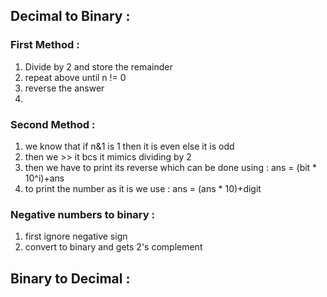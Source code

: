 ## Decimal to Binary :
### First Method :
1. Divide by 2 and store the remainder
2. repeat above until n != 0
3. reverse the answer
4.
### Second Method :
1. we know that if n&1 is 1 then it is even else it is odd
2. then we >> it bcs it mimics dividing by 2
3. then we have to print its reverse
     which can be done using : ans = (bit \* 10^i)+ans
4. to print the number as it is
	we use : ans = (ans \* 10)+digit

### Negative numbers to binary :
1. first ignore negative sign
2. convert to binary and gets 2's complement

## Binary to Decimal :
